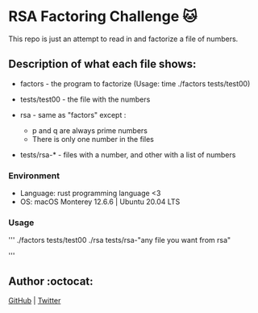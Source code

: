 # RSA Factoring Challenge :cat:
This repo is just an attempt to read in and factorize a file of numbers.

## Description of what each file shows:
* factors - the program to factorize (Usage: time ./factors tests/test00)
* tests/test00 - the file with the numbers

* rsa - same as "factors" except : 
  + p and q are always prime numbers
  + There is only one number in the files

* tests/rsa-* - files with a number, and other with a list of numbers 

### Environment
* Language: rust programming language <3
* OS: macOS Monterey 12.6.6 | Ubuntu 20.04 LTS

### Usage
'''
./factors tests/test00
./rsa tests/rsa-"any file you want from rsa"

'''

## Author :octocat:
[GitHub](https://github.com/YoTi1412) | [Twitter](https://twitter.com/YoTi1412) 
